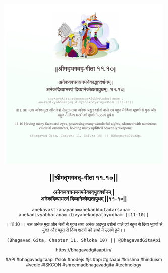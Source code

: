 <img src="../../asset/BG_11_10.png"/>
<center><h2>||श्रीमद्‍भगवद्‍-गीता ११.१०||</h2>
<h3>अनेकवक्त्रनयनमनेकाद्भुतदर्शनम् |<br/>अनेकदिव्याभरणं दिव्यानेकोद्यतायुधम् ||११-१०||</h3>
<pre>anekavaktranayanamanekādbhutadarśanam .<br/>anekadivyābharaṇaṃ divyānekodyatāyudham ||11-10||</pre>
<p>।।11.10।। उस अनेक मुख और नेत्रों से युक्त तथा अनेक अद्भुत दर्शनों वाले एवं बहुत से दिव्य भूषणों से युक्त और बहुत से दिव्य शस्त्रों को हाथों में उठाये हुये।।</p>
<pre>(Bhagavad Gita, Chapter 11, Shloka 10) || @BhagavadGitaApi</pre><p>https://bhagavadgitaapi.in/</p><p>#API #bhagavadgitaapi #slok #nodejs #js #api #gitaapi #krishna #hinduism #vedic #ISKCON #shreemadbhagavadgita #technology</p></center>